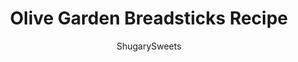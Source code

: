 ---
layout: ../../layouts/MarkdownPostLayout.astro
title: Olive Garden Breadsticks Recipe
author: ShugarySweets
pubDate: 2019-01-15
description: "Copycat Olive Garden Breadsticks taste just like the ones you can&#x27;t stop eating at the restaurant! Make these soft garlic bread sticks as a side dish for your next Italian dinner."
image_url: https://www.shugarysweets.com/wp-content/uploads/2011/08/olive-garden-breadsticks-6.jpg
tags: ["Breads","Italian"]
calories: 299
protein: 9
carbohydrates: 51
fats: 6
fiber: 2
ingredients: ["1 cup water, warm (about 90 - 110°F)","2 teaspoons active dry yeast (1 packet)","1 Tablespoon granulated sugar","2 to 2 ½ cups bread flour, divided","1 ½ teaspoon salt","2 tablespoons olive oil","2 tablespoons butter, melted","1 teaspoon garlic salt"]
serves: 16
time: "2 hours 27 minutes"
prepTime: "15 minutes"
instructions: ["In a small glass bowl, dissolve sugar and yeast in the water. Let stand until frothy, about 5 to 10 minutes.","In a large bowl or the bowl of a stand mixer, combine 1 ½  cups of flour with the salt. Pour in the yeast mixture and oil. Stir, or mix on medium-low in mixer, until combined.","Gradually add more flour as you mix until dough pulls away from side of bowl and forms a ball. Knead on a well-floured surface, or with dough hook, adding more flour if needed, until smooth and elastic and no longer sticky, about 7 to 10 minutes.","Place dough in an oiled bowl and cover with a towel or plastic wrap. Allow to rest for about 45 minutes. It will have nearly doubled in size.","Line a large baking sheet with parchment paper. Carefully roll out dough on a well-floured surface into a 8 - 9 inch wide rectangle. Cut into 10 even sized strips, 8 - 9 inches long. (See Tips for how to get even-sized sticks.) Gently, and ever so slightly, roll strips to make them more rounded.","Place bread sticks on the prepared sheet, about 1.5 to 2 inches apart. Cover and let rest until doubled in size (about 30 minutes).","Preheat oven to 400°F. Bake uncovered for 12 to 14 minutes, until tops are golden brown.","Remove from oven. Brush sticks with melted butter and sprinkle with garlic salt. These are best served warm."]
nutrition: ["299 calories","51 grams carbohydrates","6 milligrams cholesterol","6 grams fat","2 grams fiber","9 grams protein","2 grams saturated fat","497 grams sodium","1 grams sugar","0 grams trans fat","4 grams unsaturated fat"]
---